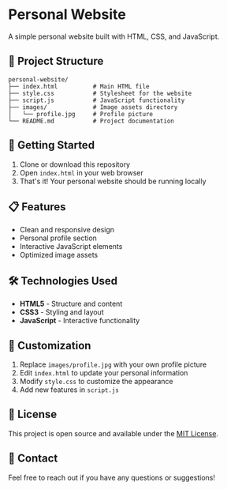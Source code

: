 # Personal Website

A simple personal website built with HTML, CSS, and JavaScript.

## 📁 Project Structure

```
personal-website/
├── index.html          # Main HTML file
├── style.css           # Stylesheet for the website
├── script.js           # JavaScript functionality
├── images/             # Image assets directory
│   └── profile.jpg     # Profile picture
└── README.md           # Project documentation
```

## 🚀 Getting Started

1. Clone or download this repository
2. Open `index.html` in your web browser
3. That's it! Your personal website should be running locally

## 📋 Features

- Clean and responsive design
- Personal profile section
- Interactive JavaScript elements
- Optimized image assets

## 🛠️ Technologies Used

- **HTML5** - Structure and content
- **CSS3** - Styling and layout
- **JavaScript** - Interactive functionality

## 📝 Customization

1. Replace `images/profile.jpg` with your own profile picture
2. Edit `index.html` to update your personal information
3. Modify `style.css` to customize the appearance
4. Add new features in `script.js`

## 📄 License

This project is open source and available under the [MIT License](LICENSE).

## 📧 Contact

Feel free to reach out if you have any questions or suggestions!
